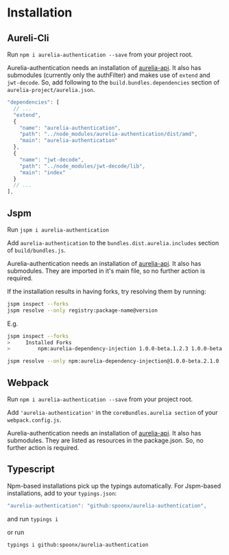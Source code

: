 # Installation

## Aureli-Cli

Run `npm i aurelia-authentication --save` from your project root.

Aurelia-authentication needs an installation of [aurelia-api](https://www.npmjs.com/package/aurelia-api). It also has submodules (currently only the authFilter) and makes use of `extend` and `jwt-decode`. So, add following to the `build.bundles.dependencies` section of `aurelia-project/aurelia.json`.

```js
"dependencies": [
  // ...
  "extend",
  {
    "name": "aurelia-authentication",
    "path": "../node_modules/aurelia-authentication/dist/amd",
    "main": "aurelia-authentication"
  },
  {
    "name": "jwt-decode",
    "path": "../node_modules/jwt-decode/lib",
    "main": "index"
  }
  // ...
],
```

## Jspm

Run `jspm i aurelia-authentication`

Add `aurelia-authentication` to the `bundles.dist.aurelia.includes` section of `build/bundles.js`.

Aurelia-authentication needs an installation of [aurelia-api](https://www.npmjs.com/package/aurelia-api). It also has submodules. They are imported in it's main file, so no further action is required.

If the installation results in having forks, try resolving them by running:

```sh
jspm inspect --forks
jspm resolve --only registry:package-name@version
```

E.g.

```sh
jspm inspect --forks
>     Installed Forks
>         npm:aurelia-dependency-injection 1.0.0-beta.1.2.3 1.0.0-beta.2.1.0

jspm resolve --only npm:aurelia-dependency-injection@1.0.0-beta.2.1.0
```

## Webpack

Run `npm i aurelia-authentication --save` from your project root.

Add `'aurelia-authentication'` in the `coreBundles.aurelia section` of your `webpack.config.js`.

Aurelia-authentication needs an installation of [aurelia-api](https://www.npmjs.com/package/aurelia-api). It also has submodules. They are listed as resources in the package.json. So, no further action is required.

## Typescript

Npm-based installations pick up the typings automatically. For Jspm-based installations, add to your `typings.json`:

```js
"aurelia-authentication": "github:spoonx/aurelia-authentication",
```

and run `typings i`

or run

```sh
typings i github:spoonx/aurelia-authentication
```
